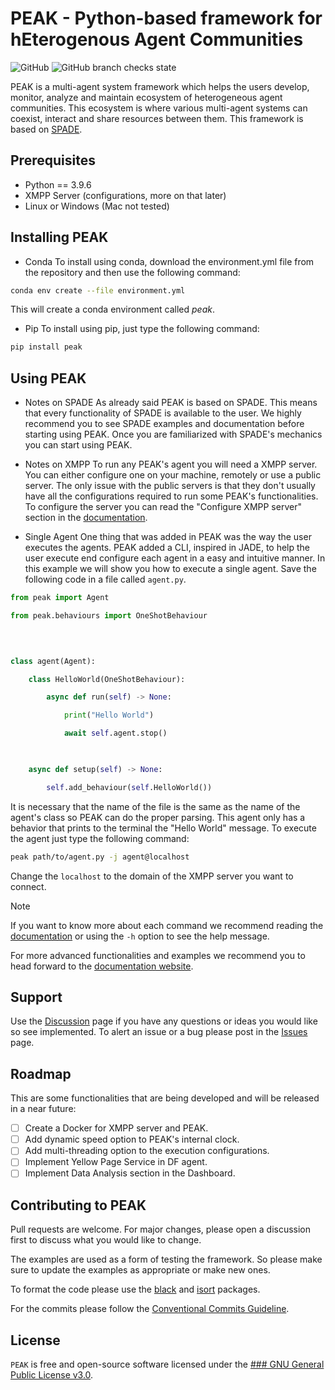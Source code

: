 # PEAK - Python-based framework for hEterogenous Agent Communities

![GitHub](https://img.shields.io/github/license/gecad-group/peak-mas)
![GitHub branch checks state](https://img.shields.io/github/checks-status/gecad-group/peak-mas/main)

PEAK is a multi-agent system framework which helps the users develop, monitor, analyze and maintain ecosystem of heterogeneous agent communities. This ecosystem is  where various multi-agent systems can coexist, interact and share resources between them. 
This framework is based on [SPADE](https://spade-mas.readthedocs.io/en/latest/). 

## Prerequisites

- Python == 3.9.6
- XMPP Server (configurations, more on that later)
- Linux or Windows (Mac not tested)


## Installing PEAK

- Conda
To install using conda, download the environment.yml file from the repository and then use the following command:
```bash
conda env create --file environment.yml	
```
This will create a conda environment called _peak_.

- Pip
To install using pip, just type the following command:
```bash
pip install peak
```


## Using PEAK

- Notes on SPADE
As already said PEAK is based on SPADE. This means that every functionality of SPADE is available to the user. We highly recommend you to see SPADE examples and documentation before starting using PEAK. Once you are familiarized with SPADE's mechanics you can start using PEAK.

- Notes on XMPP
To run any PEAK's agent you will need a XMPP server. You can either configure one on your machine, remotely or use a public server. The only issue with the public servers is that they don't usually have all the configurations required to run some PEAK's functionalities. To configure the server you can read the "Configure XMPP server" section in the [documentation](http://www.gecad.isep.ipp.pt/peak).

- Single Agent
One thing that was added in PEAK was the way the user executes the agents. PEAK added a CLI, inspired in JADE, to help the user execute end configure each agent in a easy and intuitive manner.
In this example we will show you how to execute a single agent. Save the following code in a file called `agent.py`.

```python 
from peak import Agent

from peak.behaviours import OneShotBehaviour

  
  

class agent(Agent):

    class HelloWorld(OneShotBehaviour):

        async def run(self) -> None:

            print("Hello World")

            await self.agent.stop()

  

    async def setup(self) -> None:

        self.add_behaviour(self.HelloWorld())
```
It is necessary that the name of the file is the same as the name of the agent's class so PEAK can do the proper parsing. This agent only has a behavior that prints to the terminal the "Hello World" message. To execute the agent just type the following command:
```bash 
peak path/to/agent.py -j agent@localhost
```
Change the `localhost` to the domain of the XMPP server you want to connect.
> [!note] 
> If you want to know more about each command we recommend reading the [documentation](http://www.gecad.isep.ipp.pt/peak) or using the `-h` option to see the help message. 

For more advanced functionalities and examples we recommend you to head forward to the [documentation website](http://www.gecad.isep.ipp.pt/peak).


## Support

Use the [Discussion](https://github.com/gecad-group/peak-mas/discussions) page if you have any questions or ideas you would like so see implemented.
To alert an issue or a bug please post in the [Issues](https://github.com/gecad-group/peak-mas/issues) page.

## Roadmap

This are some functionalities that are being developed and will be released in a near future:
- [ ] Create a Docker for XMPP server and PEAK.
- [ ] Add dynamic speed option to PEAK's internal clock.
- [ ] Add multi-threading option to the execution configurations.
- [ ] Implement Yellow Page Service in DF agent.
- [ ] Implement Data Analysis section in the Dashboard.

## Contributing to PEAK

Pull requests are welcome. For major changes, please open a discussion first to discuss what you would like to change.

The examples are used as a form of testing the framework. So please make sure to update the examples as appropriate or make new ones. 

To format the code please use the [black](https://pypi.org/project/black/) and [isort](https://pypi.org/project/isort/) packages. 

For the commits please follow the [Conventional Commits Guideline](www.conventionalcommits.org).

## License

`PEAK` is free and open-source software licensed under the [### GNU General Public License v3.0](https://github.com/gecad-group/peak-mas/blob/develop/LICENSE).
